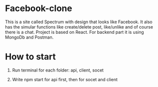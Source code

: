 # Facebook-clone  
This is a site called Spectrum with design that looks like Facebook. It also has the simular functions like create/delete post, like/unlike and of course there is a chat. Project is based on React. For backend part it is using MongoDb and Postman.

# How to start 
1. Run terminal for each folder: api, client, socet


2. Write npm start  for api first, then for socet and client
